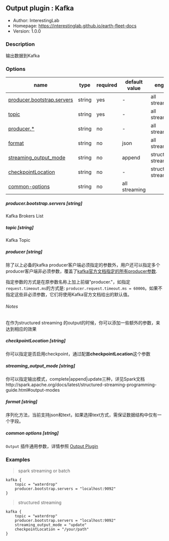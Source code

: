 ## Output plugin : Kafka

* Author: InterestingLab
* Homepage: https://interestinglab.github.io/earth-fleet-docs
* Version: 1.0.0

### Description

输出数据到Kafka

### Options

| name | type | required | default value | engine |
| --- | --- | --- | --- | --- |
| [producer.bootstrap.servers](#producerbootstrapservers-string) | string | yes | - | all streaming |
| [topic](#topic-string) | string | yes | - | all streaming |
| [producer.*](#producer-string) | string | no | - | all streaming |
| [format](#format-string) | string | no | json | all streaming |
| [streaming_output_mode](#streaming_output_mode-string) | string | no | append | structured streaming |
| [checkpointLocation](#checkpointLocation-string) | string | no | - | structured streaming |
| [common-options](#common-options-string)| string | no | all streaming |


##### producer.bootstrap.servers [string]

Kafka Brokers List

##### topic [string]

Kafka Topic

##### producer [string]

除了以上必备的kafka producer客户端必须指定的参数外，用户还可以指定多个producer客户端非必须参数，覆盖了[kafka官方文档指定的所有producer参数](http://kafka.apache.org/documentation.html#producerconfigs).

指定参数的方式是在原参数名称上加上前缀"producer."，如指定`request.timeout.ms`的方式是: `producer.request.timeout.ms = 60000`。如果不指定这些非必须参数，它们将使用Kafka官方文档给出的默认值。


######  Notes

在作为structured streaming 的output的时候，你可以添加一些额外的参数，来达到相应的效果

##### checkpointLocation [string]

你可以指定是否启用checkpoint，通过配置**checkpointLocation**这个参数

##### streaming_output_mode [string]

你可以指定输出模式，complete|append|update三种，详见Spark文档http://spark.apache.org/docs/latest/structured-streaming-programming-guide.html#output-modes

##### format [string]

序列化方法，当前支持json和text，如果选择text方式，需保证数据结构中仅有一个字段。

##### common options [string]

`Output` 插件通用参数，详情参照 [Output Plugin](/zh-cn/v1/configuration/output-plugin)


### Examples

> spark streaming or batch

```
kafka {
    topic = "waterdrop"
    producer.bootstrap.servers = "localhost:9092"
}
```
> structured streaming

```
kafka {
    topic = "waterdrop"
    producer.bootstrap.servers = "localhost:9092"
    streaming_output_mode = "update"
    checkpointLocation = "/your/path"
}
```